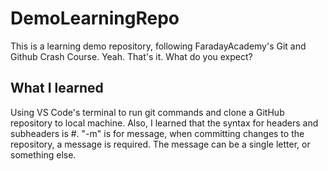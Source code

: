 # DemoLearningRepo
This is a learning demo repository, following FaradayAcademy's Git and Github Crash Course.
Yeah. That's it. What do you expect?

## What I learned
Using VS Code's terminal to run git commands and clone a GitHub repository to local machine.
Also, I learned that the syntax for headers and subheaders is #.
"-m" is for message, when committing changes to the repository, a message is required. The message can be a single letter, or something else.